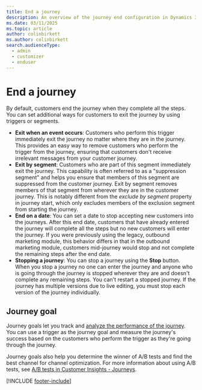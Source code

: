 ```yaml
---
title: End a journey
description: An overview of the journey end configuration in Dynamics 365 Customer Insights - Journeys.
ms.date: 03/11/2025
ms.topic: article
author: colinbirkett
ms.author: colinbirkett
search.audienceType: 
  - admin
  - customizer
  - enduser
---
```


# End a journey

By default, customers end the journey when they complete all the steps. You can set additional ways for customers to exit the journey by using triggers or segments.

- **Exit when an event occurs**: Customers who perform this trigger immediately exit the journey no matter where they are in the journey. This provides an easy way to remove customers who perform the trigger from the journey, ensuring that customers don't receive irrelevant messages from your customer journey.
- **Exit by segment**: Customers who are part of this segment immediately exit the journey. This capability is often referred to as a "suppression segment" and helps you ensure that members of this segment are suppressed from the customer journey. Exit by segment removes members of that segment from wherever they are in the customer journey. This is notably different from the *exclude by segment* property in journey start, which only excludes members of the exclusion segment from starting the journey.
- **End on a date**: You can set a date to stop accepting new customers into the journeys. After this end date, customers that have already entered the journey will complete all the steps but no new customers will enter the journey. If you were previously using the legacy, outbound marketing module, this behavior differs in that in the outbound marketing module, customers mid-journey would stop and not complete the remaining steps after the end date.
- **Stopping a journey**: You can stop a journey using the **Stop** button. When you stop a journey no one can enter the journey and anyone who is going through the journey is stopped wherever they are and doesn't complete any remaining steps. You can't restart a stopped journey. If the journey has multiple versions due to live editing, you must stop each version of the journey individually. 

## Journey goal

Journey goals let you track and [analyze the performance of the journey](real-time-marketing-analytics.md). You can use a trigger as the journey goal and measure the journey's success based on the customers who perform the trigger as they're going through the journey.

Journey goals also help you determine the winner of A/B tests and find the best channel for channel optimization. For more information about using A/B tests, see [A/B tests in Customer Insights - Journeys](real-time-marketing-ab-tests-in-marketing-journeys.md).

[!INCLUDE [footer-include](./includes/footer-banner.md)]
